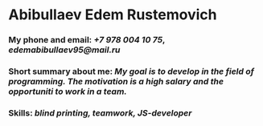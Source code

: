 # Abibullaev Edem Rustemovich
### My phone and email: _+7 978 004 10 75_, _edemabibullaev95@mail.ru_
### Short summary about me: _My goal is to develop in the field of programming. The motivation is a high salary and the opportuniti to work in a team._
### Skills: _blind printing, teamwork, JS-developer_